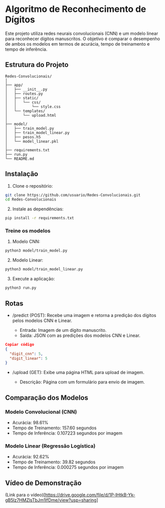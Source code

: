 # Algoritmo de Reconhecimento de Dígitos

Este projeto utiliza redes neurais convolucionais (CNN) e um modelo linear para reconhecer dígitos manuscritos. O objetivo é comparar o desempenho de ambos os modelos em termos de acurácia, tempo de treinamento e tempo de inferência.

## Estrutura do Projeto

```plaintext
Redes-Convolucionais/
│
├── app/
│   ├── __init__.py
│   ├── routes.py
│   ├── static/
│   │   └── css/
│   │       └── style.css
│   └── templates/
│       └── upload.html
│
├── model/
│   ├── train_model.py
│   ├── train_model_linear.py
│   ├── pesos.h5
│   └── model_linear.pkl
│
├── requirements.txt
├── run.py
└── README.md
```

## Instalação
1. Clone o repositório:

```sh
git clone https://github.com/usuario/Redes-Convolucionais.git
cd Redes-Convolucionais
```

2. Instale as dependências:
```sh
pip install -r requirements.txt
```

### Treine os modelos

1. Modelo CNN:

```sh
python3 model/train_model.py
```

2. Modelo Linear:

```sh
python3 model/train_model_linear.py
```

3. Execute a aplicação:

```sh
python3 run.py
```

## Rotas

- /predict (POST): Recebe uma imagem e retorna a predição dos dígitos pelos modelos CNN e Linear.

    - Entrada: Imagem de um dígito manuscrito.
    - Saída: JSON com as predições dos modelos CNN e Linear.

```json
Copiar código
{
  "digit_cnn": 5,
  "digit_linear": 5
}
```

- /upload (GET): Exibe uma página HTML para upload de imagem.

    - Descrição: Página com um formulário para envio de imagem.

## Comparação dos Modelos

### Modelo Convolucional (CNN)
- Acurácia: 98.61%
- Tempo de Treinamento: 157.60 segundos
- Tempo de Inferência: 0.107223 segundos por imagem

### Modelo Linear (Regressão Logística)
- Acurácia: 92.62%
- Tempo de Treinamento: 39.82 segundos
- Tempo de Inferência: 0.000275 segundos por imagem

## Vídeo de Demonstração

(Link para o vídeo)[https://drive.google.com/file/d/1P-lHtkB-Yk-gB5lz7HMZlsTbJm1IfDme/view?usp=sharing]
